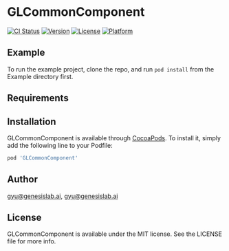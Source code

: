 # GLCommonComponent

[![CI Status](https://img.shields.io/travis/gyu@genesislab.ai/GLCommonComponent.svg?style=flat)](https://travis-ci.org/gyu@genesislab.ai/GLCommonComponent)
[![Version](https://img.shields.io/cocoapods/v/GLCommonComponent.svg?style=flat)](https://cocoapods.org/pods/GLCommonComponent)
[![License](https://img.shields.io/cocoapods/l/GLCommonComponent.svg?style=flat)](https://cocoapods.org/pods/GLCommonComponent)
[![Platform](https://img.shields.io/cocoapods/p/GLCommonComponent.svg?style=flat)](https://cocoapods.org/pods/GLCommonComponent)

## Example

To run the example project, clone the repo, and run `pod install` from the Example directory first.

## Requirements

## Installation

GLCommonComponent is available through [CocoaPods](https://cocoapods.org). To install
it, simply add the following line to your Podfile:

```ruby
pod 'GLCommonComponent'
```

## Author

gyu@genesislab.ai, gyu@genesislab.ai

## License

GLCommonComponent is available under the MIT license. See the LICENSE file for more info.
